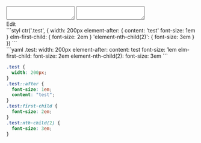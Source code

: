<div data-size="300" class="code-cont" data-example="hyphenated-element">
    <div class="code">
        <div class="code-wrap">
            <textarea id="stylus"></textarea>
            <textarea id="css"></textarea>
            <div class="edit-code">
                <span>Edit</span>
            </div>
        </div>
    </div>
</div>


<div data-size="300" data-examples="stylus"></div>
```styl
ctr('.test', {
  width: 200px
  element-after: {
    content: 'test'
    font-size: 1em
  }
  elm-first-child: {
    font-size: 2em
  }
  'element-nth-child(2)': {
    font-size: 3em
  }
})
```

<div data-size="300" data-examples="yaml"></div>
```yaml
.test:
  width: 200px
  element-after:
    content: test
    font-size: 1em
  elm-first-child:
    font-size: 2em
  element-nth-child(2):
    font-size: 3em
```

```css
.test {
  width: 200px;
}
.test::after {
  font-size: 1em;
  content: "test";
}
.test:first-child {
  font-size: 2em;
}
.test:nth-child(2) {
  font-size: 3em;
}
```
<div class="cf"></div>
